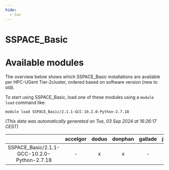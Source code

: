 ```yaml
---
hide:
  - toc
---
```


SSPACE_Basic
============

# Available modules


The overview below shows which SSPACE_Basic installations are available per HPC-UGent Tier-2cluster, ordered based on software version (new to old).

To start using SSPACE_Basic, load one of these modules using a `module load` command like:

```shell
module load SSPACE_Basic/2.1.1-GCC-10.2.0-Python-2.7.18
```

*(This data was automatically generated on Tue, 03 Sep 2024 at 16:26:17 CEST)*  

| |accelgor|doduo|donphan|gallade|joltik|shinx|skitty|
| :---: | :---: | :---: | :---: | :---: | :---: | :---: | :---: |
|SSPACE_Basic/2.1.1-GCC-10.2.0-Python-2.7.18|-|x|x|-|x|-|-|
